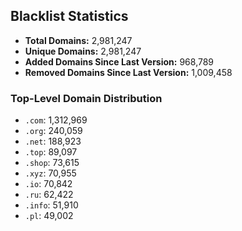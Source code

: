 ## Blacklist Statistics

- **Total Domains:** 2,981,247
- **Unique Domains:** 2,981,247
- **Added Domains Since Last Version:** 968,789
- **Removed Domains Since Last Version:** 1,009,458

### Top-Level Domain Distribution

-  `.com`: 1,312,969
-  `.org`: 240,059
-  `.net`: 188,923
-  `.top`: 89,097
-  `.shop`: 73,615
-  `.xyz`: 70,955
-  `.io`: 70,842
-  `.ru`: 62,422
-  `.info`: 51,910
-  `.pl`: 49,002
